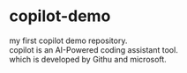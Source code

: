 # copilot-demo
my first copilot demo repository.
<br>
copilot is an AI-Powered coding assistant tool.
<br>
which is developed by Githu and microsoft.
